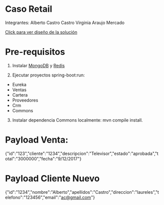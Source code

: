 # Caso Retail

Integrantes:
Alberto Castro Castro
Virginia Araujo Mercado

[Click para ver diseño de la solución](https://drive.google.com/file/d/1gG3YMTE4OLDu8MqmOu-91mECy0eOySsa/view?usp=sharing)

# Pre-requisitos
1. Instalar [MongoDB](https://pages.github.com/) y [Redis](https://redis.io/download)

2. Ejecutar proyectos spring-boot:run:
- Eureka
- Ventas
- Cartera
- Proveedores
- Crm
- Commons

3. Instalar dependencia Commons localmente: mvn compile install.

# Payload Venta:
{"id":"123","cliente":"1234","descripcion":"Televisor","estado":"aprobada","total":"3000000","fecha":"9/12/2017"}

# Payload Cliente Nuevo
{"id":"1234","nombre":"Alberto","apellidos":"Castro","direccion":"laureles","telefono":"123456","email":"ac@gmail.com"}





